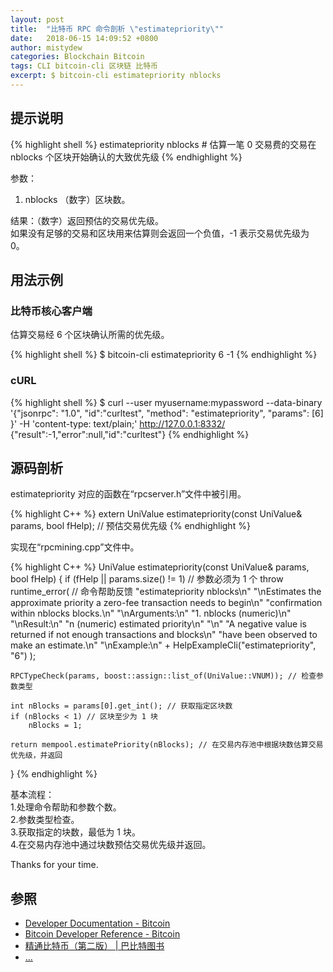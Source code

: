 ```yaml
---
layout: post
title:  "比特币 RPC 命令剖析 \"estimatepriority\""
date:   2018-06-15 14:09:52 +0800
author: mistydew
categories: Blockchain Bitcoin
tags: CLI bitcoin-cli 区块链 比特币
excerpt: $ bitcoin-cli estimatepriority nblocks
---
```

## 提示说明

{% highlight shell %}
estimatepriority nblocks # 估算一笔 0 交易费的交易在 nblocks 个区块开始确认的大致优先级
{% endhighlight %}

参数：<br>
1. nblocks （数字）区块数。

结果：（数字）返回预估的交易优先级。<br>
如果没有足够的交易和区块用来估算则会返回一个负值，-1 表示交易优先级为 0。

## 用法示例

### 比特币核心客户端

估算交易经 6 个区块确认所需的优先级。

{% highlight shell %}
$ bitcoin-cli estimatepriority 6
-1
{% endhighlight %}

### cURL

{% highlight shell %}
$ curl --user myusername:mypassword --data-binary '{"jsonrpc": "1.0", "id":"curltest", "method": "estimatepriority", "params": [6] }' -H 'content-type: text/plain;' http://127.0.0.1:8332/
{"result":-1,"error":null,"id":"curltest"}
{% endhighlight %}

## 源码剖析
estimatepriority 对应的函数在“rpcserver.h”文件中被引用。

{% highlight C++ %}
extern UniValue estimatepriority(const UniValue& params, bool fHelp); // 预估交易优先级
{% endhighlight %}

实现在“rpcmining.cpp”文件中。

{% highlight C++ %}
UniValue estimatepriority(const UniValue& params, bool fHelp)
{
    if (fHelp || params.size() != 1) // 参数必须为 1 个
        throw runtime_error( // 命令帮助反馈
            "estimatepriority nblocks\n"
            "\nEstimates the approximate priority a zero-fee transaction needs to begin\n"
            "confirmation within nblocks blocks.\n"
            "\nArguments:\n"
            "1. nblocks     (numeric)\n"
            "\nResult:\n"
            "n              (numeric) estimated priority\n"
            "\n"
            "A negative value is returned if not enough transactions and blocks\n"
            "have been observed to make an estimate.\n"
            "\nExample:\n"
            + HelpExampleCli("estimatepriority", "6")
            );

    RPCTypeCheck(params, boost::assign::list_of(UniValue::VNUM)); // 检查参数类型

    int nBlocks = params[0].get_int(); // 获取指定区块数
    if (nBlocks < 1) // 区块至少为 1 块
        nBlocks = 1;

    return mempool.estimatePriority(nBlocks); // 在交易内存池中根据块数估算交易优先级，并返回
}
{% endhighlight %}

基本流程：<br>
1.处理命令帮助和参数个数。<br>
2.参数类型检查。<br>
3.获取指定的块数，最低为 1 块。<br>
4.在交易内存池中通过块数预估交易优先级并返回。

Thanks for your time.

## 参照
* [Developer Documentation - Bitcoin](https://bitcoin.org/en/developer-documentation)
* [Bitcoin Developer Reference - Bitcoin](https://bitcoin.org/en/developer-reference#estimatepriority)
* [精通比特币（第二版） \| 巴比特图书](http://book.8btc.com/masterbitcoin2cn)
* [...](https://github.com/mistydew/blockchain)
